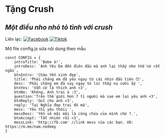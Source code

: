 # Tặng Crush
## _Một điều nho nhỏ tỏ tình với crush_

Liên lạc: 
[![Facebook](https://i.imgur.com/GRqy96ts.jpg)](https://www.facebook.com/nam.nodemy)
[![Tiktok](https://i.imgur.com/Nbfl1E7t.jpg)](https://www.tiktok.com/@manindev)

Mở file config.js sửa nội dung theo mẫu
```
const CONFIG = {
    introTitle: 'Babe à!',
    introDesc: `Anh Yêu Em đến điên đầu mà anh lại thấy như thế nó rất ngầu`,
    btnIntro: 'Chào Yến xinh đẹp',
    title: 'Phải chăng em đã yêu ngay từ cái nhìn đầu tiên 😙',
    desc: 'Phải chăng em đã say ngay từ lúc thấy nụ cười ấy ',
    btnYes: 'Vẫn cứ là thích anh <3',
    btnNo: 'Không, Anh trai à :3',
    question:'Trên thế giới hơn 7 tỉ người mà sao em lại yêu anh <3',
    btnReply: 'Gửi cho anh <3',
    reply: 'Tại Nghĩa đẹp trai đó mà',
    mess: 'Yêu thì yêu thôii ',
    messDesc: 'Yến sẽ mãi mãi là công chúa của mình chứ ?.',
    btnAccept: 'Tất nhiên rồi <3',
    messLink: 'http://fb.com' //link mess của các bạn. VD: https://m.me/nam.nodemy
}
```

